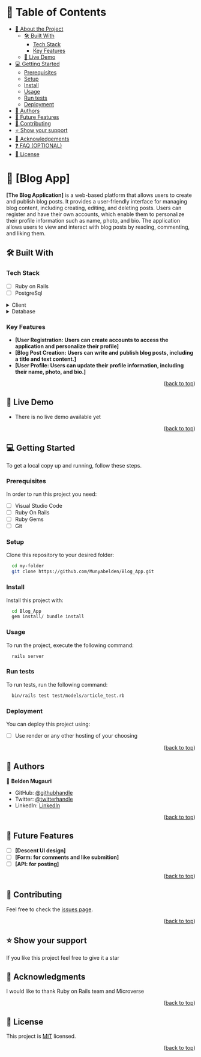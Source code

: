 <a name="readme-top"></a>

# 📗 Table of Contents

- [📖 About the Project](#about-project)
  - [🛠 Built With](#built-with)
    - [Tech Stack](#tech-stack)
    - [Key Features](#key-features)
  - [🚀 Live Demo](#live-demo)
- [💻 Getting Started](#getting-started)
  - [Prerequisites](#prerequisites)
  - [Setup](#setup)
  - [Install](#install)
  - [Usage](#usage)
  - [Run tests](#run-tests)
  - [Deployment](#deployment)
- [👥 Authors](#authors)
- [🔭 Future Features](#future-features)
- [🤝 Contributing](#contributing)
- [⭐️ Show your support](#support)
- [🙏 Acknowledgements](#acknowledgements)
- [❓ FAQ (OPTIONAL)](#faq)
- [📝 License](#license)

# 📖 [Blog App] <a name="about-project"></a>


**[The Blog Application]** is a web-based platform that allows users to create and publish blog posts. It provides a user-friendly interface for managing blog content, including creating, editing, and deleting posts. Users can register and have their own accounts, which enable them to personalize their profile information such as name, photo, and bio. The application allows users to view and interact with blog posts by reading, commenting, and liking them.

## 🛠 Built With <a name="built-with"></a>

### Tech Stack <a name="tech-stack"></a>

- [ ] Ruby on Rails
- [ ] PostgreSql

<details>
  <summary>Client</summary>
  <ul>
    <li><a href="https://rubyonrails.org/">Ruby on Rails</a></li>
  </ul>
</details>

<details>
<summary>Database</summary>
  <ul>
    <li><a href="https://www.postgresql.org/">PostgreSQL</a></li>
  </ul>
</details>

### Key Features <a name="key-features"></a>

- **[User Registration: Users can create accounts to access the application and personalize their profile]**
- **[Blog Post Creation: Users can write and publish blog posts, including a title and text content.]**
- **[User Profile: Users can update their profile information, including their name, photo, and bio.]**

<p align="right">(<a href="#readme-top">back to top</a>)</p>

## 🚀 Live Demo <a name="live-demo"></a>

- There is no live demo available yet

<p align="right">(<a href="#readme-top">back to top</a>)</p>

## 💻 Getting Started <a name="getting-started"></a>

To get a local copy up and running, follow these steps.

### Prerequisites

In order to run this project you need:

- [ ] Visual Studio Code
- [ ] Ruby On Rails
- [ ] Ruby Gems
- [ ] Git

### Setup

Clone this repository to your desired folder:


```sh
  cd my-folder
  git clone https://github.com/Munyabelden/Blog_App.git
```

### Install

Install this project with:

```sh
  cd Blog_App
  gem install/ bundle install
```

### Usage

To run the project, execute the following command:


```sh
  rails server
```

### Run tests

To run tests, run the following command:

```sh
  bin/rails test test/models/article_test.rb
```

### Deployment

You can deploy this project using:

- [ ] Use render or any other hosting of your choosing

<p align="right">(<a href="#readme-top">back to top</a>)</p>

## 👥 Authors <a name="authors"></a>

👤 **Belden Mugauri**

- GitHub: [@githubhandle](https://github.com/Munyabelden/)
- Twitter: [@twitterhandle](https://twitter.com/munyaradzi045)
- LinkedIn: [LinkedIn](https://www.linkedin.com/in/munyaradzi-mugauri-828a7b24a/)

<p align="right">(<a href="#readme-top">back to top</a>)</p>

## 🔭 Future Features <a name="future-features"></a>

- [ ] **[Descent UI design]**
- [ ] **[Form: for comments and like submition]**
- [ ] **[API: for posting]**

<p align="right">(<a href="#readme-top">back to top</a>)</p>

## 🤝 Contributing <a name="contributing"></a>

Feel free to check the [issues page](https://github.com/Munyabelden/Blog_App/issues).

<p align="right">(<a href="#readme-top">back to top</a>)</p>

## ⭐️ Show your support <a name="support"></a>

If you like this project feel free to give it a star
## 🙏 Acknowledgments <a name="acknowledgements"></a>

I would like to thank Ruby on Rails team and Microverse

<p align="right">(<a href="#readme-top">back to top</a>)</p>

## 📝 License <a name="license"></a>

This project is [MIT](https://github.com/Munyabelden/Blog_App/blob/develop/LICENSE) licensed.

<p align="right">(<a href="#readme-top">back to top</a>)</p>